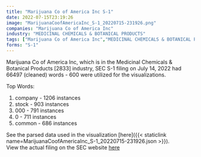 ```yaml
---
title: "Marijuana Co of America Inc S-1"
date: 2022-07-15T23:19:26
image: "MarijuanaCoofAmericaInc_S-1_20220715-231926.png"
companies: "Marijuana Co of America Inc"
industry: "MEDICINAL CHEMICALS & BOTANICAL PRODUCTS"
tags: ["Marijuana Co of America Inc","MEDICINAL CHEMICALS & BOTANICAL PRODUCTS","07-14-2022","S-1"]
forms: "S-1"
---
```

Marijuana Co of America Inc, which is in the Medicinal Chemicals & Botanical Products [2833] industry, SEC S-1 filing on July 14, 2022 had 66497 (cleaned) words - 600 were utilized for the visualizations.

Top Words:
1. company - 1206 instances
2. stock - 903 instances
3. 000 - 791 instances
4. 0 - 711 instances
5. common - 686 instances


See the parsed data used in the visualization [here]({{< staticlink name=MarijuanaCoofAmericaInc_S-1_20220715-231926.json >}}).  
View the actual filing on the SEC website [here](https://www.sec.gov/Archives/edgar/data/1078799/0001079973-22-000843.txt)